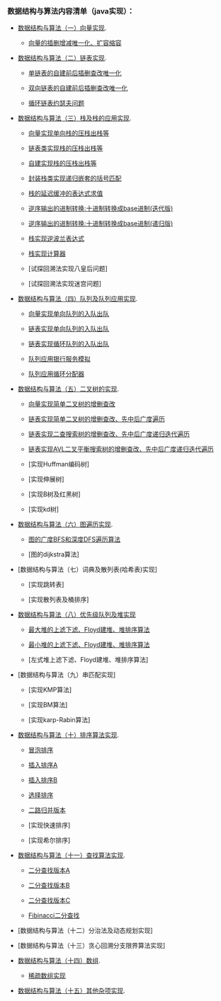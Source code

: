 
### 数据结构与算法内容清单（java实现）：
* [数据结构与算法（一）向量实现](https://github.com/NigelWJW/Algorithm/tree/master/Code/src/SeqVector).

    + [向量的插删增减唯一化、扩容缩容](https://github.com/NigelWJW/Algorithm/blob/master/Code/src/SeqVector/Vector.java)
    
* [数据结构与算法（二）链表实现](https://github.com/NigelWJW/Algorithm/tree/master/Code/src/SeqList).

    + [单链表的自建前后插删查改唯一化](https://github.com/NigelWJW/Algorithm/blob/master/Code/src/SeqList/List.java)
    
    + [双向链表的自建前后插删查改唯一化](https://github.com/NigelWJW/Algorithm/blob/master/Code/src/SeqList/LinkedList.java)
    
    + [循环链表约瑟夫问题](https://github.com/NigelWJW/Algorithm/blob/master/Code/src/SeqList/LoopList.java)
     
* [数据结构与算法（三）栈及栈的应用实现](https://github.com/NigelWJW/Algorithm/blob/master/Code/src/Stack).

    + [向量实现单向栈的压栈出栈等](https://github.com/NigelWJW/Algorithm/blob/master/Code/src/Stack/SeqStack.java)
    
    + [链表类实现栈的压栈出栈等](https://github.com/NigelWJW/Algorithm/blob/master/Code/src/Stack/ListStack.java)
    
    + [自建实现栈的压栈出栈等](https://github.com/NigelWJW/Algorithm/blob/master/Code/src/Stack/LinkedListStack.java)
    
    + [封装栈类实现递归嵌套的括号匹配](https://github.com/NigelWJW/Algorithm/blob/master/Code/src/Stack/ExpStackMatching.java)
    
    + [栈的延迟缓冲的表达式求值](https://github.com/NigelWJW/Algorithm/blob/master/Code/src/Stack/EvaluateExpression.java)
    
    + [逆序输出的进制转换:十进制转换成base进制(迭代版)](https://github.com/NigelWJW/Algorithm/blob/master/Code/src/Stack/Convert.java)
    
    + [逆序输出的进制转换:十进制转换成base进制(递归版)](https://github.com/NigelWJW/Algorithm/blob/master/Code/src/Stack/Convert2.java)
    
    + [栈实现逆波兰表达式](https://github.com/NigelWJW/Algorithm/blob/master/Code/src/Stack/PolandNotation)
    
    + [栈实现计算器](https://github.com/NigelWJW/Algorithm/blob/master/Code/src/Stack/Calculator)
    
    + [试探回溯法实现八皇后问题]
    
    + [试探回溯法实现迷宫问题]
    
* [数据结构与算法（四）队列及队列应用实现](https://github.com/NigelWJW/Algorithm/tree/master/Code/src/Queue).

    + [向量实现单向队列的入队出队](https://github.com/NigelWJW/Algorithm/blob/master/Code/src/Queue/SeqQueue.java)
    
    + [链表实现单向队列的入队出队](https://github.com/NigelWJW/Algorithm/blob/master/Code/src/Queue/LinkedQueue.java)
    
    + [链表实现循环队列的入队出队](https://github.com/NigelWJW/Algorithm/blob/master/Code/src/Queue/LoopSeqQueue.java)
    
    + [队列应用银行服务模拟](https://github.com/NigelWJW/Algorithm/blob/master/Code/src/Queue/BankArrayQueue.java)
    
    + [队列应用循环分配器](https://github.com/NigelWJW/Algorithm/blob/master/Code/src/Queue/LoopAllocation.java)
        
* [数据结构与算法（五）二叉树的实现](https://github.com/NigelWJW/Algorithm/tree/master/Code/src/SeqVector).

    + [向量实现简单二叉树的增删查改](https://github.com/NigelWJW/Algorithm/blob/master/Code/src/Tree/SeqBinaryTree.java)

    + [链表实现简单二叉树的增删查改、先中后广度遍历](https://github.com/NigelWJW/Algorithm/blob/master/Code/src/Tree/LinkedListBinaryTree.java)
    
    + [链表实现二查搜索树的增删查改、先中后广度递归迭代遍历](https://github.com/NigelWJW/Algorithm/blob/master/Code/src/Tree/BinarySearchTree.java)
        
    + [链表实现AVL二叉平衡搜索树的增删查改、先中后广度递归迭代遍历](https://github.com/NigelWJW/Algorithm/blob/master/Code/src/Tree/AVLTree.java)
    
    + [实现Huffman编码树]
    
    + [实现伸展树]
        
    + [实现B树及红黑树]
            
    + [实现kd树]
    
* [数据结构与算法（六）图遍历实现](https://github.com/NigelWJW/Algorithm/tree/master/Code/src/Graph).

    + [图的广度BFS和深度DFS遍历算法](https://github.com/NigelWJW/Algorithm/blob/master/Code/src/Graph/GraphSearch.java)
    
    + [图的dijkstra算法]

* [数据结构与算法（七）词典及散列表(哈希表)实现]

    + [实现跳转表]

    + [实现散列表及桶排序]
    
* [数据结构与算法（八）优先级队列及堆实现](https://github.com/NigelWJW/Algorithm/blob/master/Code/src/Heap)

    + [最大堆的上滤下滤、Floyd建堆、堆排序算法](https://github.com/NigelWJW/Algorithm/blob/master/Code/src/Heap/MaxHeap.java)
    
    + [最小堆的上滤下滤、Floyd建堆、堆排序算法](https://github.com/NigelWJW/Algorithm/blob/master/Code/src/Heap/MinHeap.java)
    
    + [左式堆上滤下滤、Floyd建堆、堆排序算法]

* [数据结构与算法（九）串匹配实现]

    + [实现KMP算法]
   
    + [实现BM算法]
    
    + [实现karp-Rabin算法]
    
* [数据结构与算法（十）排序算法实现](https://github.com/NigelWJW/Algorithm/tree/master/Code/src/Sort).

    + [冒泡排序](https://github.com/NigelWJW/Algorithm/blob/master/Code/src/Sort/BubbleSort.java	)
    
    + [插入排序A](https://github.com/NigelWJW/Algorithm/blob/master/Code/src/Sort/InsertSort.java)
        
    + [插入排序B](https://github.com/NigelWJW/Algorithm/blob/master/Code/src/Sort/InsertSort.java)
            
    + [选择排序](https://github.com/NigelWJW/Algorithm/blob/master/Code/src/Sort/SelectSort.java)
                
    + [二路归并版本](https://github.com/NigelWJW/Algorithm/blob/master/Code/src/Sort/mergeSort.java)
    
    + [实现快速排序]
    
    + [实现希尔排序]

* [数据结构与算法（十一）查找算法实现](https://github.com/NigelWJW/Algorithm/tree/master/Code/src/Search).

    + [二分查找版本A](https://github.com/NigelWJW/Algorithm/blob/master/Code/src/Search/binSeach.java)
    
    + [二分查找版本B](https://github.com/NigelWJW/Algorithm/blob/master/Code/src/Search/binSeach2.java)
    
    + [二分查找版本C](https://github.com/NigelWJW/Algorithm/blob/master/Code/src/Search/binSeach3.java)
    
    + [Fibinacci二分查找](https://github.com/NigelWJW/Algorithm/blob/master/Code/src/Search/fibSearch.java)


* [数据结构与算法（十二）分治法及动态规划实现]

* [数据结构与算法（十三）贪心回溯分支限界算法实现]

* [数据结构与算法（十四）数组](https://github.com/NigelWJW/Algorithm/tree/master/Code/src/Array).

    + [稀疏数组实现](https://github.com/NigelWJW/Algorithm/blob/master/Code/src/Array/SparseArray.java)
 
* [数据结构与算法（十五）其他杂项实现](https://github.com/NigelWJW/Algorithm/tree/master/Code/src/Introduction).







 
